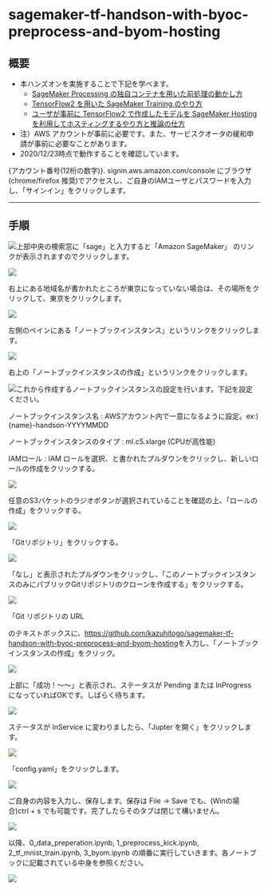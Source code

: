 # sagemaker-tf-handson-with-byoc-preprocess-and-byom-hosting
## 概要
* 本ハンズオンを実施することで下記を学べます。
    * [SageMaker Processing の独自コンテナを用いた前処理の動かし方](./1_preprocess_kick.ipynb)
    * [TensorFlow2 を用いた SageMaker Training のやり方](./2_tf_mnist_train.ipynb)
    * [ユーザが事前に TensorFlow2 で作成したモデルを SageMaker Hosting を利用してホスティングするやり方と推論の仕方](./3_byom.ipynb)
* 注）AWS アカウントが事前に必要です。また、サービスクオータの緩和申請が事前に必要なことがあります。
* 2020/12/23時点で動作することを確認しています。

{アカウント番号(12桁の数字)}. signin.aws.amazon.com/console
にブラウザ(chrome/firefox
推奨)でアクセスし、ご自身のIAMユーザとパスワードを入力し、「サインイン」をクリックします。

---
## 手順

![](media/image1.png)上部中央の検索窓に「sage」と入力すると「Amazon
SageMaker」 のリンクが表示されますのでクリックします。

![](media/image2.png)

右上にある地域名が書かれたところが東京になっていない場合は、その場所をクリックして、東京をクリックします。

![](media/image3.png)

左側のペインにある「ノートブックインスタンス」というリンクをクリックします。

![](media/image4.png)

右上の「ノートブックインスタンスの作成」というリンクをクリックします。

![](media/image5.png)これから作成するノートブックインスタンスの設定を行います。下記を設定ください。

ノートブックインスタンス名 :
AWSアカウント内で一意になるように設定。ex:){name}-handson-YYYYMMDD

ノートブックインスタンスのタイプ : ml.c5.xlarge (CPUが高性能)

IAMロール : IAM
ロールを選択、と書かれたプルダウンをクリックし、新しいロールの作成をクリックする。

![](media/image6.png)

任意のS3バケットのラジオボタンが選択されていることを確認の上、「ロールの作成」をクリックする。

![](media/image7.png)

「Gitリポジトリ」をクリックする。

![](media/image8.png)

「なし」と表示されたプルダウンをクリックし、「このノートブックインスタンスのみにパブリックGitリポジトリのクローンを作成する」をクリックする。

![](media/image9.png)

「Git リポジトリの URL

のテキストボックスに、<https://github.com/kazuhitogo/sagemaker-tf-handson-with-byoc-preprocess-and-byom-hosting>を入力し、「ノートブックインスタンスの作成」をクリック。

![](media/image10.png)

上部に「成功！～～」と表示され、ステータスが Pending または InProgress
になっていればOKです。しばらく待ちます。

![](media/image11.png)

ステータスが InService に変わりましたら、「Jupter
を開く」をクリックします。

![](media/image12.png)

「config.yaml」をクリックします。

![](media/image13.png)

ご自身の内容を入力し、保存します。保存は File -\> Save
でも、(Winの場合)ctrl + s
でも可能です。完了したらそのタブは閉じて構いません。

![](media/image14.png)

以降、0_data_preperation.ipynb, 1_preprocess_kick.ipynb,
2_tf_mnist_train.ipynb, 3_byom.ipynb
の順番に実行していきます。各ノートブックに記載されている中身を参照ください。

![](media/image15.png)
